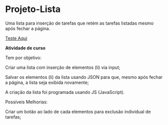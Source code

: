 # Projeto-Lista
Uma lista para inserção de tarefas que retém as tarefas listadas mesmo após fechar a página.

[Teste Aqui](https://kingkarpa.github.io/Projeto-Lista/)

**Atividade de curso**

Tem por objetivo:

  Criar uma lista com inserção de elementos (li) via input;
 
  Salvar os elementos (li) da lista usando JSON para que, mesmo após fechar a página, a lista seja exibida novamente;
 
  A criação da lista foi programada usando JS (JavaScript).
 
Possíveis Melhorias:

 Criar um botão ao lado de cada elementos para exclusão individual de tarefas;
 
